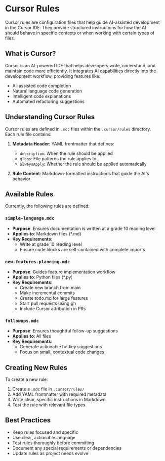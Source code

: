 # Cursor Rules

Cursor rules are configuration files that help guide AI-assisted development in the Cursor IDE. They provide structured instructions for how the AI should behave in specific contexts or when working with certain types of files.

## What is Cursor?

Cursor is an AI-powered IDE that helps developers write, understand, and maintain code more efficiently. It integrates AI capabilities directly into the development workflow, providing features like:

- AI-assisted code completion
- Natural language code generation
- Intelligent code explanations
- Automated refactoring suggestions

## Understanding Cursor Rules

Cursor rules are defined in `.mdc` files within the `.cursor/rules` directory. Each rule file contains:

1. **Metadata Header**: YAML frontmatter that defines:
   - `description`: When the rule should be applied
   - `globs`: File patterns the rule applies to
   - `alwaysApply`: Whether the rule should be applied automatically

2. **Rule Content**: Markdown-formatted instructions that guide the AI's behavior

## Available Rules

Currently, the following rules are defined:

### `simple-language.mdc`
- **Purpose**: Ensures documentation is written at a grade 10 reading level
- **Applies to**: Markdown files (*.md)
- **Key Requirements**: 
  - Write at grade 10 reading level
  - Ensure code blocks are self-contained with complete imports

### `new-features-planning.mdc`
- **Purpose**: Guides feature implementation workflow
- **Applies to**: Python files (*.py)
- **Key Requirements**:
  - Create new branch from main
  - Make incremental commits
  - Create todo.md for large features
  - Start pull requests using gh
  - Include Cursor attribution in PRs

### `followups.mdc`
- **Purpose**: Ensures thoughtful follow-up suggestions
- **Applies to**: All files
- **Key Requirements**:
  - Generate actionable hotkey suggestions
  - Focus on small, contextual code changes

## Creating New Rules

To create a new rule:

1. Create a `.mdc` file in `.cursor/rules/`
2. Add YAML frontmatter with required metadata
3. Write clear, specific instructions in Markdown
4. Test the rule with relevant file types

## Best Practices

- Keep rules focused and specific
- Use clear, actionable language
- Test rules thoroughly before committing
- Document any special requirements or dependencies
- Update rules as project needs evolve

